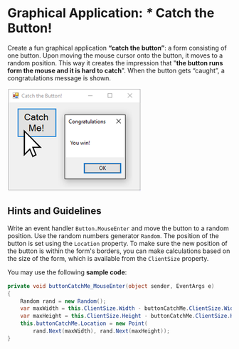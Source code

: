 # Graphical Application: _\*_ Catch the Button!

Create a fun graphical application **“catch the button”**: a form consisting of one button. Upon moving the mouse cursor onto the button, it moves to a random position. This way it creates the impression that "**the button runs form the mouse and it is hard to catch**". When the button gets “caught”, a congratulations message is shown.

![](/assets/chapter-2-images/14.Catch-the-button-01.png)

## Hints and Guidelines

Write an event handler `Button.MouseEnter` and move the button to a random position. Use the random numbers generator `Random`. The position of the button is set using the `Location` property. To make sure the new position of the button is within the form's borders, you can make calculations based on the size of the form, which is available from the `ClientSize` property.

You may use the following **sample code**:

```csharp
private void buttonCatchMe_MouseEnter(object sender, EventArgs e)
{
    Random rand = new Random();
    var maxWidth = this.ClientSize.Width - buttonCatchMe.ClientSize.Width;
    var maxHeight = this.ClientSize.Height - buttonCatchMe.ClientSize.Height;
    this.buttonCatchMe.Location = new Point(
        rand.Next(maxWidth), rand.Next(maxHeight));
}
```

